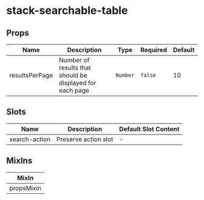# stack-searchable-table

## Props

<!-- @vuese:stack-searchable-table:props:start -->
|Name|Description|Type|Required|Default|
|---|---|---|---|---|
|resultsPerPage|Number of results that should be displayed for each page|`Number`|`false`|10|

<!-- @vuese:stack-searchable-table:props:end -->


## Slots

<!-- @vuese:stack-searchable-table:slots:start -->
|Name|Description|Default Slot Content|
|---|---|---|
|search-action|Preserve action slot|-|

<!-- @vuese:stack-searchable-table:slots:end -->


## MixIns

<!-- @vuese:stack-searchable-table:mixIns:start -->
|MixIn|
|---|
|propsMixin|

<!-- @vuese:stack-searchable-table:mixIns:end -->


